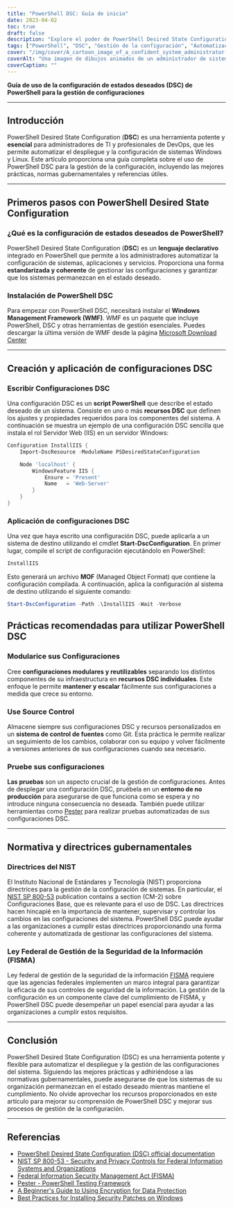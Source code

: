 ```yaml
---
title: "PowerShell DSC: Guía de inicio"
date: 2023-04-02
toc: true
draft: false
description: "Explore el poder de PowerShell Desired State Configuration (DSC) para automatizar y gestionar las configuraciones del sistema para un entorno seguro y conforme."
tags: ["PowerShell", "DSC", "Gestión de la configuración", "Automatización", "Windows", "Administración del sistema", "Buenas prácticas", "Conformidad", "Seguridad", "Infraestructura", "DevOps", "Configuración del servidor", "Pruebas", "Git", "Control de las fuentes", "Normativa gubernamental", "NIST", "CIS", "Deriva de configuración", "Recursos personalizados"]
cover: "/img/cover/A_cartoon_image_of_a_confident_system_administrator.png"
coverAlt: "Una imagen de dibujos animados de un administrador de sistemas seguro de sí mismo con una capa de superhéroe, de pie junto a un bastidor de servidores bien organizado, sosteniendo un script DSC de PowerShell en una mano y un escudo con el logotipo de Windows en la otra, protegiendo los servidores de la deriva de la configuración y de las amenazas a la seguridad."
coverCaption: ""
---
```


**Guía de uso de la configuración de estados deseados (DSC) de PowerShell para la gestión de configuraciones**

______

## Introducción

PowerShell Desired State Configuration (**DSC**) es una herramienta potente y **esencial** para administradores de TI y profesionales de DevOps, que les permite automatizar el despliegue y la configuración de sistemas Windows y Linux. Este artículo proporciona una guía completa sobre el uso de PowerShell DSC para la gestión de la configuración, incluyendo las mejores prácticas, normas gubernamentales y referencias útiles.

______

## Primeros pasos con PowerShell Desired State Configuration

### ¿Qué es la configuración de estados deseados de PowerShell?

PowerShell Desired State Configuration (**DSC**) es un **lenguaje declarativo** integrado en PowerShell que permite a los administradores automatizar la configuración de sistemas, aplicaciones y servicios. Proporciona una forma **estandarizada y coherente** de gestionar las configuraciones y garantizar que los sistemas permanezcan en el estado deseado.

### Instalación de PowerShell DSC

Para empezar con PowerShell DSC, necesitará instalar el **Windows Management Framework (WMF)**. WMF es un paquete que incluye PowerShell, DSC y otras herramientas de gestión esenciales. Puedes descargar la última versión de WMF desde la página [Microsoft Download Center](https://www.microsoft.com/en-us/download/details.aspx?id=54616)

______

## Creación y aplicación de configuraciones DSC

### Escribir Configuraciones DSC

Una configuración DSC es un **script PowerShell** que describe el estado deseado de un sistema. Consiste en uno o más **recursos DSC** que definen los ajustes y propiedades requeridos para los componentes del sistema. A continuación se muestra un ejemplo de una configuración DSC sencilla que instala el rol Servidor Web (IIS) en un servidor Windows:

```powershell
Configuration InstallIIS {
    Import-DscResource -ModuleName PSDesiredStateConfiguration

    Node 'localhost' {
        WindowsFeature IIS {
            Ensure = 'Present'
            Name   = 'Web-Server'
        }
    }
}
```
### Aplicación de configuraciones DSC
Una vez que haya escrito una configuración DSC, puede aplicarla a un sistema de destino utilizando el cmdlet **Start-DscConfiguration**. En primer lugar, compile el script de configuración ejecutándolo en PowerShell:

```powershell
InstallIIS
```

Esto generará un archivo **MOF** (Managed Object Format) que contiene la configuración compilada. A continuación, aplica la configuración al sistema de destino utilizando el siguiente comando:

```powershell
Start-DscConfiguration -Path .\InstallIIS -Wait -Verbose
```

## Prácticas recomendadas para utilizar PowerShell DSC

### Modularice sus Configuraciones

Cree **configuraciones modulares y reutilizables** separando los distintos componentes de su infraestructura en **recursos DSC individuales**. Este enfoque le permite **mantener y escalar** fácilmente sus configuraciones a medida que crece su entorno.

### Use Source Control

Almacene siempre sus configuraciones DSC y recursos personalizados en un **sistema de control de fuentes** como Git. Esta práctica le permite realizar un seguimiento de los cambios, colaborar con su equipo y volver fácilmente a versiones anteriores de sus configuraciones cuando sea necesario.

### Pruebe sus configuraciones

**Las pruebas** son un aspecto crucial de la gestión de configuraciones. Antes de desplegar una configuración DSC, pruébela en un **entorno de no producción** para asegurarse de que funciona como se espera y no introduce ninguna consecuencia no deseada. También puede utilizar herramientas como [Pester](https://github.com/pester/Pester) para realizar pruebas automatizadas de sus configuraciones DSC.

______

## Normativa y directrices gubernamentales

### Directrices del NIST

El Instituto Nacional de Estándares y Tecnología (NIST) proporciona directrices para la gestión de la configuración de sistemas. En particular, el [NIST SP 800-53](https://nvlpubs.nist.gov/nistpubs/SpecialPublications/NIST.SP.800-53r5.pdf) publication contains a section (CM-2) sobre Configuraciones Base, que es relevante para el uso de DSC. Las directrices hacen hincapié en la importancia de mantener, supervisar y controlar los cambios en las configuraciones del sistema. PowerShell DSC puede ayudar a las organizaciones a cumplir estas directrices proporcionando una forma coherente y automatizada de gestionar las configuraciones del sistema.

### Ley Federal de Gestión de la Seguridad de la Información (FISMA)

Ley federal de gestión de la seguridad de la información [FISMA](https://www.dhs.gov/cisa/federal-information-security-modernization-act) requiere que las agencias federales implementen un marco integral para garantizar la eficacia de sus controles de seguridad de la información. La gestión de la configuración es un componente clave del cumplimiento de FISMA, y PowerShell DSC puede desempeñar un papel esencial para ayudar a las organizaciones a cumplir estos requisitos.
______

## Conclusión

PowerShell Desired State Configuration (DSC) es una herramienta potente y flexible para automatizar el despliegue y la gestión de las configuraciones del sistema. Siguiendo las mejores prácticas y adhiriéndose a las normativas gubernamentales, puede asegurarse de que los sistemas de su organización permanezcan en el estado deseado mientras mantiene el cumplimiento. No olvide aprovechar los recursos proporcionados en este artículo para mejorar su comprensión de PowerShell DSC y mejorar sus procesos de gestión de la configuración.
______

## Referencias

- [PowerShell Desired State Configuration (DSC) official documentation](https://learn.microsoft.com/en-us/powershell/dsc/getting-started/wingettingstarted?view=dsc-1.1)
- [NIST SP 800-53 - Security and Privacy Controls for Federal Information Systems and Organizations](https://nvlpubs.nist.gov/nistpubs/SpecialPublications/NIST.SP.800-53r5.pdf)
- [Federal Information Security Management Act (FISMA)](https://www.dhs.gov/cisa/federal-information-security-modernization-act)
- [Pester - PowerShell Testing Framework](https://github.com/pester/Pester)
- [A Beginner's Guide to Using Encryption for Data Protection](https://simeononsecurity.ch/articles/a-beginners-guide-to-using-encryption-for-data-protection/)
- [Best Practices for Installing Security Patches on Windows](https://simeononsecurity.ch/articles/best-practices-for-installing-security-patches-on-windows/)




